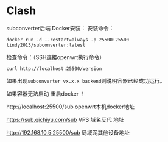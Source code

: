 # Clash

subconverter后端 Docker安装：
安装命令：


```
docker run -d --restart=always -p 25500:25500 tindy2013/subconverter:latest
```


检查命令：（SSH连接openwrt执行命令）


```
curl http://localhost:25500/version
```


如果出现```subconverter vx.x.x backend```则说明容器已经成功运行。

如果容器无法启动  重启docker ！

http://localhost:25500/sub   openwrt本机docker地址

https://sub.qichiyu.com/sub  VPS 域名反代 地址

http://192.168.10.5:25500/sub 局域网其他设备地址

